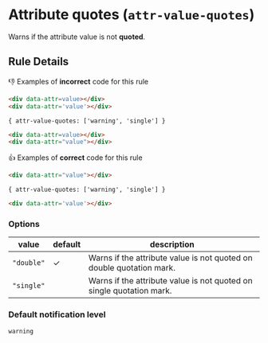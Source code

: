 # Attribute quotes (`attr-value-quotes`)

Warns if the attribute value is not **quoted**.

## Rule Details

👎 Examples of **incorrect** code for this rule

```html
<div data-attr=value></div>
<div data-attr='value'></div>
```

`{ attr-value-quotes: ['warning', 'single'] }`

```html
<div data-attr=value></div>
<div data-attr="value"></div>
```

👍 Examples of **correct** code for this rule

```html
<div data-attr="value"></div>
```

`{ attr-value-quotes: ['warning', 'single'] }`

```html
<div data-attr='value'></div>
```

### Options

value|default|description
---|---|---
`"double"`|✓|Warns if the attribute value is not quoted on double quotation mark.
`"single"`||Warns if the attribute value is not quoted on single quotation mark.

### Default notification level

`warning`

